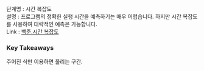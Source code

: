단계명 : 시간 복잡도  
설명 : 프로그램의 정확한 실행 시간을 예측하기는 매우 어렵습니다. 하지만 시간 복잡도를 사용하여 대략적인 예측은 가능합니다.  
Link : [백준.시간 복잡도](https://www.acmicpc.net/step/53)  

### Key Takeaways  
주어진 식만 이용하면 풀리는 구간.  

